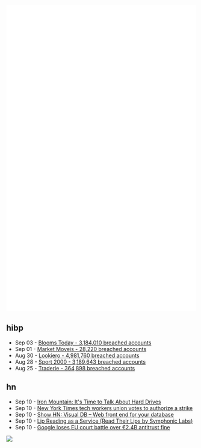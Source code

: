 ![Metrics](https://raw.githubusercontent.com/phixion/phixion/master/metrics.svg)

## hibp

<!--
for https://github.com/phixion/phixion/blob/main/.github/workflows/feeds.yml
-->
<!--START_SECTION:haveibeenpwnd-->
- Sep 03 - [Blooms Today - 3,184,010 breached accounts](https://haveibeenpwned.com/PwnedWebsites#BloomsToday)
- Sep 01 - [Market Moveis - 28,220 breached accounts](https://haveibeenpwned.com/PwnedWebsites#MarketMoveis)
- Aug 30 - [Lookiero - 4,981,760 breached accounts](https://haveibeenpwned.com/PwnedWebsites#Lookiero)
- Aug 28 - [Sport 2000 - 3,189,643 breached accounts](https://haveibeenpwned.com/PwnedWebsites#Sport2000)
- Aug 25 - [Traderie - 364,898 breached accounts](https://haveibeenpwned.com/PwnedWebsites#Traderie)
<!--END_SECTION:haveibeenpwnd-->

## hn

<!--
for https://github.com/phixion/phixion/blob/main/.github/workflows/feeds.yml
-->
<!--START_SECTION:hn-->
- Sep 10 - [Iron Mountain: It's Time to Talk About Hard Drives](https://www.mixonline.com/business/inside-iron-mountain-its-time-to-talk-about-hard-drives)
- Sep 10 - [New York Times tech workers union votes to authorize a strike](https://www.axios.com/2024/09/10/nyt-tech-union-strike-vote)
- Sep 10 - [Show HN: Visual DB – Web front end for your database](https://visualdb.com/)
- Sep 10 - [Lip Reading as a Service (Read Their Lips by Symphonic Labs)](https://www.readtheirlips.com/)
- Sep 10 - [Google loses EU court battle over €2.4B antitrust fine](https://www.politico.eu/article/google-loses-court-battle-over-first-eu-antitrust-fine/)
<!--END_SECTION:hn-->

<!--
for https://yhype.me
-->
![](https://hit.yhype.me/github/profile?user_id=13013670)
